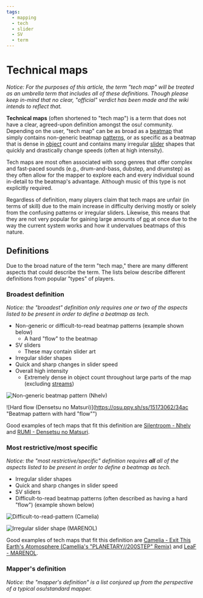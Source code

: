 ```yaml
---
tags:
  - mapping
  - tech
  - slider
  - SV
  - term
---
```


<!-- This article is a stub -->

# Technical maps

<!-- Line to be added eventually: *Not to be confused with [Slider Art](link) or [Taikosu maps](link) -->

*Notice: For the purposes of this article, the term "tech map" will be treated as an umbrella term that includes all of these definitions. Though please keep in-mind that no clear, "official" verdict has been made and the wiki intends to reflect that.*

**Technical maps** (often shortened to "tech map") is a term that does not have a clear, agreed-upon definition amongst the osu! community. Depending on the user, "tech map" can be as broad as a [beatmap](/wiki/Beatmaps) that simply contains non-generic beatmap [patterns](/wiki/Beatmaps/Pattern), or as specific as a beatmap that is dense in [object](/wiki/Hit_object) count and contains many irregular [slider](/wiki/Hit_object/Slider) shapes that quickly and drastically change speeds (often at high intensity).

Tech maps are most often associated with song genres that offer complex and fast-paced sounds (e.g., drum-and-bass, dubstep, and drumstep) as they often allow for the mapper to explore each and every individual sound in-detail to the beatmap's advantage. Although music of this type is not explicitly required.

Regardless of definition, many players claim that tech maps are unfair (in terms of skill) due to the main increase in difficulty deriving mostly or solely from the confusing patterns or irregular sliders. Likewise, this means that they are not very popular for gaining large amounts of [pp](/wiki/Performance_Points) at once due to the way the current system works and how it undervalues beatmaps of this nature.

## Definitions

Due to the broad nature of the term "tech map," there are many different aspects that could describe the term. The lists below describe different definitions from popular "types" of players. 

### Broadest definition

*Notice: the "broadest" definition only requires one or two of the aspects listed to be present in order to define a beatmap as tech.*

- Non-generic or difficult-to-read beatmap patterns (example shown below)
  - A hard "flow" to the beatmap
- SV sliders
  - These may contain slider art
- Irregular slider shapes
- Quick and sharp changes in slider speed
- Overall high intensity
  - Extremely dense in object count throughout large parts of the map (excluding [streams](/wiki/Beatmaps/Pattern/Stream))

![Non-generic beatmap pattern (Nhelv)](https://osu.ppy.sh/ss/15172997/dd24 "Non-generic beatmap pattern")

![Hard flow (Densetsu no Matsuri)](<https://osu.ppy.sh/ss/15173062/34ac> "Beatmap pattern with hard "flow"")

Good examples of tech maps that fit this definition are [Silentroom - Nhelv](https://osu.ppy.sh/beatmapsets/917915#osu/2009432) and [RUMI - Densetsu no Matsuri](https://osu.ppy.sh/beatmapsets/781683#osu/1641637).

### Most restrictive/most specific

*Notice: the "most restrictive/specific" definition requires **all** all of the aspects listed to be present in order to define a beatmap as tech.*

- Irregular slider shapes
- Quick and sharp changes in slider speed
- SV sliders
- Difficult-to-read beatmap patterns (often described as having a hard "flow") (example shown below)

![Difficult-to-read-pattern (Camelia)](https://osu.ppy.sh/ss/15173062/34ac "Difficult-to-read-pattern")

![Irregular slider shape (MARENOL)](http://osu.ppy.sh/ss/15173026/02d6 "Irregular slider shape (SV slider)")

Good examples of tech maps that fit this definition are [Camelia - Exit This Earth's Atomosphere (Camellia's "PLANETARY//200STEP" Remix)](https://osu.ppy.sh/beatmapsets/855677#osu/1787848) and [LeaF - MARENOL](https://osu.ppy.sh/beatmapsets/1136149#osu/2404722).

### Mapper's definition

*Notice: the "mapper's definition" is a list conjured up from the perspective of a typical osu!standard mapper.*

<!--PLACEHOLDER--> <!--I'm not a mapper, so I'll be leaving this list to be written by a respected mapper-->

<!--Other definitions like a "Player's definition" or something like that *could* be written, but I think this is enough for now-->

<!--Some other sections that would be cool to add:
- A "History" section would be pretty cool. But idk how feasible this would be. -->
